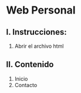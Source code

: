 # Web Personal
## I. Instrucciones:
1) Abrir el archivo html

## II. Contenido
1. Inicio
2. Contacto

